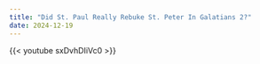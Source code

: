 ```yaml
---
title: "Did St. Paul Really Rebuke St. Peter In Galatians 2?"
date: 2024-12-19
---
```


{{< youtube sxDvhDIiVc0 >}}
